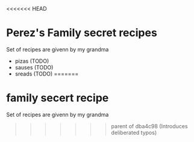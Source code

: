 <<<<<<< HEAD
# Perez's Family secret recipes
Set of recipes are givenn by my grandma
- pizas (TODO)
- sauses (TODO)
- sreads (TODO)
=======
# family secert recipe
Set of recipes are givenn by my grandma
>>>>>>> parent of dba4c98 (Introduces deliberated typos)
